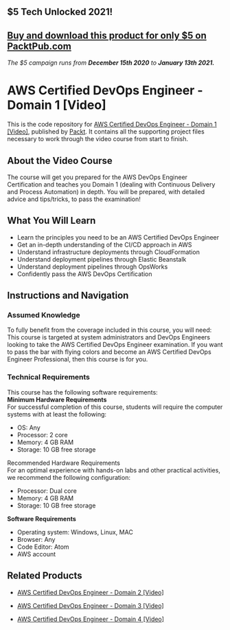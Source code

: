 ## $5 Tech Unlocked 2021!
[Buy and download this product for only $5 on PacktPub.com](https://www.packtpub.com/)
-----
*The $5 campaign         runs from __December 15th 2020__ to __January 13th 2021.__*

# AWS Certified DevOps Engineer - Domain 1 [Video]
This is the code repository for [AWS Certified DevOps Engineer - Domain 1 [Video]](https://www.packtpub.com/virtualization-and-cloud/aws-certified-devops-engineer-domain-1-video?utm_source=github&utm_medium=repository&utm_campaign=9781789133080), published by [Packt](https://www.packtpub.com/?utm_source=github). It contains all the supporting project files necessary to work through the video course from start to finish.
## About the Video Course
The course will get you prepared for the AWS DevOps Engineer Certification and teaches you Domain 1 (dealing with Continuous Delivery and Process Automation) in depth. You will be prepared, with detailed advice and tips/tricks, to pass the examination!

<H2>What You Will Learn</H2>
<DIV class=book-info-will-learn-text>
<UL>
<LI>Learn the principles you need to be an AWS Certified DevOps Engineer 
<LI>Get an in-depth understanding of the CI/CD approach in AWS 
<LI>Understand infrastructure deployments through CloudFormation 
<LI>Understand deployment pipelines through Elastic Beanstalk 
<LI>Understand deployment pipelines through OpsWorks 
<LI>Confidently pass the AWS DevOps Certification </LI></UL></DIV>

## Instructions and Navigation
### Assumed Knowledge
To fully benefit from the coverage included in this course, you will need:<br/>
This course is targeted at system administrators and DevOps Engineers looking to take the AWS Certified DevOps Engineer examination. If you want to pass the bar with flying colors and become an AWS Certified DevOps Engineer Professional, then this course is for you.
### Technical Requirements
This course has the following software requirements:<br/>
<b>Minimum Hardware Requirements</b><br>
For successful completion of this course, students will require the computer systems with at least the following:
<br><ul><li>OS: Any</li><li>Processor: 2 core</li><li>Memory: 4 GB RAM</li><li>Storage: 10 GB free storage</li></ul>

Recommended Hardware Requirements</b><br>
For an optimal experience with hands-on labs and other practical activities, we recommend the following configuration:
<ul><li>Processor: Dual core</li><li>Memory: 4 GB RAM</li><li>Storage: 10 GB free storage</li></ul>

<b>Software Requirements</b><br><ul><li>Operating system: Windows, Linux, MAC</li><li>Browser: Any</li><li>Code Editor: Atom</li><li>AWS account</li></ul>

## Related Products
* [AWS Certified DevOps Engineer - Domain 2 [Video]](https://www.packtpub.com/virtualization-and-cloud/aws-certified-devops-engineer-domain-2-video?utm_source=github&utm_medium=repository&utm_campaign=9781789136104)

* [AWS Certified DevOps Engineer - Domain 3 [Video]](https://www.packtpub.com/virtualization-and-cloud/aws-certified-devops-engineer-domain-3-video-0?utm_source=github&utm_medium=repository&utm_campaign=9781789340396)

* [AWS Certified DevOps Engineer - Domain 4 [Video]](https://www.packtpub.com/virtualization-and-cloud/aws-certified-devops-engineer-domain-4-video?utm_source=github&utm_medium=repository&utm_campaign=9781789343564)

